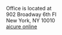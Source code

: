 Office is located at<br>
902 Broadway 6th Fl<br>
New York, NY 10010<br>
<a href="http://aicure.com">aicure online</a>